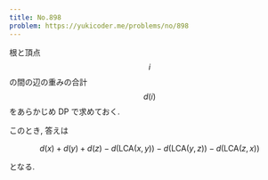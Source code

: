```yaml
---
title: No.898
problem: https://yukicoder.me/problems/no/898
---
```

根と頂点 $$ i $$ の間の辺の重みの合計 $$ d(i) $$ をあらかじめ DP で求めておく.

このとき, 答えは

$$
d(x) + d(y) + d(z) - d(\mathrm{LCA}(x, y)) - d(\mathrm{LCA}(y, z)) - d(\mathrm{LCA}(z, x))
$$

となる.
